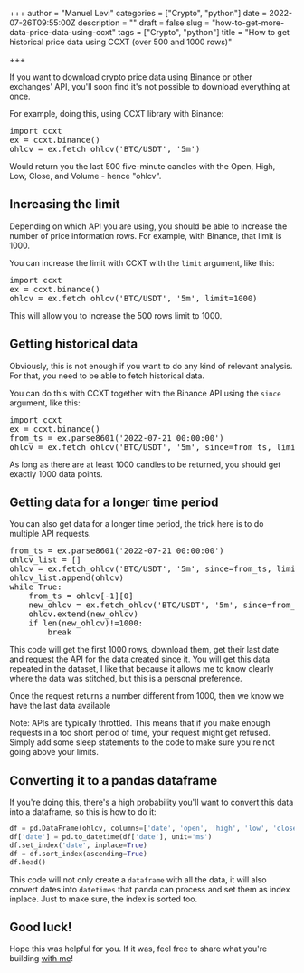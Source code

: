+++
author = "Manuel Levi"
categories = ["Crypto", "python"]
date = 2022-07-26T09:55:00Z
description = ""
draft = false
slug = "how-to-get-more-data-price-data-using-ccxt"
tags = ["Crypto", "python"]
title = "How to get historical price data using CCXT (over 500 and 1000 rows)"

+++


If you want to download crypto price data using Binance or other exchanges' API, you'll soon find it's not possible to download everything at once.

For example, doing this, using CCXT library with Binance:

<pre class="python-editor">
import ccxt
ex = ccxt.binance()
ohlcv = ex.fetch_ohlcv('BTC/USDT', '5m')</pre>

Would return you the last 500 five-minute candles with the Open, High, Low, Close, and Volume - hence "ohlcv".

## Increasing the limit

Depending on which API you are using, you should be able to increase the number of price information rows. For example, with Binance, that limit is 1000.

You can increase the limit with CCXT with the `limit` argument, like this:

<pre class="python-editor">
import ccxt
ex = ccxt.binance()
ohlcv = ex.fetch_ohlcv('BTC/USDT', '5m', limit=1000)</pre>

This will allow you to increase the 500 rows limit to 1000.

## Getting historical data

Obviously, this is not enough if you want to do any kind of relevant analysis. For that, you need to be able to fetch historical data.

You can do this with CCXT together with the Binance API using the `since` argument, like this:

<pre class="python-editor">
import ccxt
ex = ccxt.binance()
from_ts = ex.parse8601('2022-07-21 00:00:00')
ohlcv = ex.fetch_ohlcv('BTC/USDT', '5m', since=from_ts, limit=1000)
</pre>

As long as there are at least 1000 candles to be returned, you should get exactly 1000 data points.

## Getting data for a longer time period

You can also get data for a longer time period, the trick here is to do multiple API requests.

<pre class="python-editor">
from_ts = ex.parse8601('2022-07-21 00:00:00')
ohlcv_list = []
ohlcv = ex.fetch_ohlcv('BTC/USDT', '5m', since=from_ts, limit=1000)
ohlcv_list.append(ohlcv)
while True:
    from_ts = ohlcv[-1][0]
    new_ohlcv = ex.fetch_ohlcv('BTC/USDT', '5m', since=from_ts, limit=1000)
    ohlcv.extend(new_ohlcv)
    if len(new_ohlcv)!=1000:
    	break
</pre>

This code will get the first 1000 rows, download them, get their last date and request the API for the data created since it. You will get this data repeated in the dataset, I like that because it allows me to know clearly where the data was stitched, but this is a personal preference.

Once the request returns a number different from 1000, then we know we have the last data available

Note: APIs are typically throttled. This means that if you make enough requests in a too short period of time, your request might get refused. Simply add some sleep statements to the code to make sure you're not going above your limits.

## Converting it to a pandas dataframe

If you're doing this, there's a high probability you'll want to convert this data into a dataframe, so this is how to do it:

```python
df = pd.DataFrame(ohlcv, columns=['date', 'open', 'high', 'low', 'close', 'volume'])
df['date'] = pd.to_datetime(df['date'], unit='ms')
df.set_index('date', inplace=True)
df = df.sort_index(ascending=True)
df.head()
```

This code will not only create a `dataframe` with all the data, it will also convert dates into `datetimes` that panda can process and set them as index inplace. Just to make sure, the index is sorted too.

## Good luck!

Hope this was helpful for you. If it was, feel free to share what you're building [with me](https://www.linkedin.com/in/manuellevi)!

